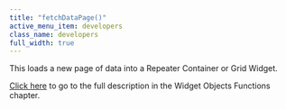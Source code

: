 ```yaml
---
title: "fetchDataPage()"
active_menu_item: developers
class_name: developers
full_width: true
---
```



This loads a new page of data into a Repeater Container or Grid Widget.

[Click here](/developers/documentation/scripting-apis/client-api/widget-object-functions/repeater-grid/fetchdata) to go to the full description in the Widget Objects Functions chapter.

